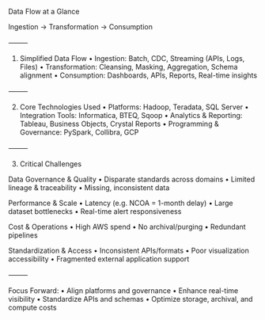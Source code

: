 Data Flow at a Glance

Ingestion  →  Transformation  →  Consumption

⸻

1. Simplified Data Flow
	•	Ingestion: Batch, CDC, Streaming (APIs, Logs, Files)
	•	Transformation: Cleansing, Masking, Aggregation, Schema alignment
	•	Consumption: Dashboards, APIs, Reports, Real-time insights

⸻

2. Core Technologies Used
	•	Platforms: Hadoop, Teradata, SQL Server
	•	Integration Tools: Informatica, BTEQ, Sqoop
	•	Analytics & Reporting: Tableau, Business Objects, Crystal Reports
	•	Programming & Governance: PySpark, Collibra, GCP

⸻

3. Critical Challenges

Data Governance & Quality
	•	Disparate standards across domains
	•	Limited lineage & traceability
	•	Missing, inconsistent data

Performance & Scale
	•	Latency (e.g. NCOA = 1-month delay)
	•	Large dataset bottlenecks
	•	Real-time alert responsiveness

Cost & Operations
	•	High AWS spend
	•	No archival/purging
	•	Redundant pipelines

Standardization & Access
	•	Inconsistent APIs/formats
	•	Poor visualization accessibility
	•	Fragmented external application support

⸻

Focus Forward:
	•	Align platforms and governance
	•	Enhance real-time visibility
	•	Standardize APIs and schemas
	•	Optimize storage, archival, and compute costs
